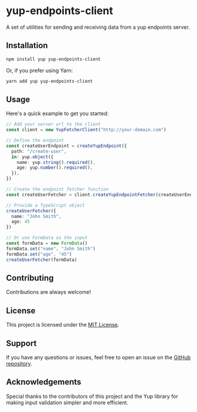 # yup-endpoints-client

A set of utilities for sending and receiving data from a yup endpoints server.

## Installation

```bash
npm install yup yup-endpoints-client
```

Or, if you prefer using Yarn:

```bash
yarn add yup yup-endpoints-client
```

## Usage

Here's a quick example to get you started:

```typescript
// Add your server url to the client
const client = new YupFetcherClient("http://your-domain.com")

// Define the endpoint
const createUserEndpoint = createYupEndpoint({
  path: "/create-user",
  in: yup.object({
    name: yup.string().required(),
    age: yup.number().required(),
  }),
})

// Create the endpoint fetcher function
const createUserFetcher = client.createYupEndpointFetcher(createUserEndpoint)

// Provide a TypeScript object
createUserFetcher({
  name: "John Smith",
  age: 45
})

// Or use FormData as the input
const formData = new FormData()
formData.set("name", "John Smith")
formData.set("age", "45")
createUserFetcher(formData)
```

## Contributing

Contributions are always welcome!

## License

This project is licensed under the [MIT License](LICENSE).

## Support

If you have any questions or issues, feel free to open an issue on the [GitHub repository](https://github.com/your-github/yup-endpoints-server).

## Acknowledgements

Special thanks to the contributors of this project and the Yup library for making input validation simpler and more efficient.